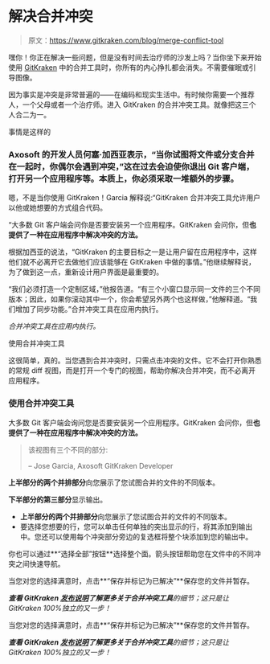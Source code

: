 # 解决合并冲突

> 原文：<https://www.gitkraken.com/blog/merge-conflict-tool>

嘿你！你正在解决一些问题，但是没有时间去治疗师的沙发上吗？当你坐下来开始使用 [GitKraken](https://www.gitkraken.com/) 中的合并工具时，你所有的内心挣扎都会消失。不需要催眠或引导图像。

因为事实是冲突是非常普遍的——在编码和现实生活中。有时候你需要一个推荐人，一个父母或者一个治疗师。进入 GitKraken 的合并冲突工具。就像把这三个人合二为一。

事情是这样的

### Axosoft 的开发人员何塞·加西亚表示，“当你试图将文件或分支合并在一起时，你偶尔会遇到冲突，”这在过去会迫使你退出 Git 客户端，打开另一个应用程序等。本质上，你必须采取一堆额外的步骤。

嗯，不是当你使用 GitKraken！Garcia 解释说:“GitKraken 合并冲突工具允许用户以他或她想要的方式组合代码。

“大多数 Git 客户端会问你是否要安装另一个应用程序。GitKraken 会问你，但**也提供了一种在应用程序中解决冲突的方法。**

根据加西亚的说法，“GitKraken 的主要目标之一是让用户留在应用程序中，这样他们就不必离开它去做他们应该能够在 GitKraken 中做的事情。”他继续解释说，为了做到这一点，重新设计用户界面是最重要的。

“我们必须打造一个定制区域，”他报告道。“有三个小窗口显示同一文件的三个不同版本；因此，如果你滚动其中一个，你会希望另外两个也这样做，”他解释道。“我们增加了同步功能。”合并冲突工具在应用内执行。

*合并冲突工具在应用内执行。*

使用合并冲突工具

这很简单，真的。当您遇到合并冲突时，只需点击冲突的文件。它不会打开你熟悉的常规 diff 视图，而是打开一个专门的视图，帮助你解决合并冲突，而不必离开应用程序。

### 使用合并冲突工具

大多数 Git 客户端会询问您是否要安装另一个应用程序。GitKraken 会问你，但**也提供了一种在应用程序中解决冲突的方法。**

> 该视图有三个不同的部分:
> 
> – Jose Garcia, Axosoft GitKraken Developer

**上半部分的两个并排部分**向您展示了您试图合并的文件的不同版本。

**下半部分的第三部分**显示输出。

*   **上半部分的两个并排部分**向您展示了您试图合并的文件的不同版本。
*   要选择您想要的行，您可以单击任何单独的突出显示的行，将其添加到输出中。您还可以使用每个冲突部分旁边的复选框将整个块添加到您的输出中。

你也可以通过**“选择全部”按钮**选择整个面。箭头按钮帮助您在文件中的不同冲突之间快速导航。

当您对您的选择满意时，点击**“保存并标记为已解决”**保存您的文件并暂存。

***查看 GitKraken [发布说明](https://www.gitkraken.com/release-notes#v1-2-0)了解更多关于合并冲突工具**的细节；这只是让 GitKraken 100%独立的又一步！*

当您对您的选择满意时，点击**“保存并标记为已解决”**保存您的文件并暂存。

***查看 GitKraken [发布说明](https://www.gitkraken.com/release-notes#v1-2-0)了解更多关于合并冲突工具**的细节；这只是让 GitKraken 100%独立的又一步！*